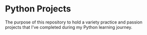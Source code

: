 # Python Projects

The purpose of this repository to hold a variety practice and passion projects that I've completed during my Python learning journey.

